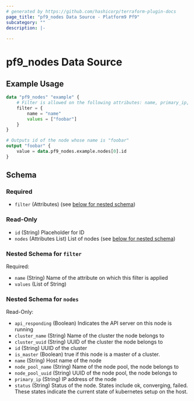 ```yaml
---
# generated by https://github.com/hashicorp/terraform-plugin-docs
page_title: "pf9_nodes Data Source - Platform9 Pf9"
subcategory: ""
description: |-
  
---
```


# pf9_nodes Data Source

  

## Example Usage

```terraform
data "pf9_nodes" "example" {
    # Filter is allowed on the following attributes: name, primary_ip, id, is_master
    filter = {
        name = "name"
        values = ["foobar"]
    }
}

# Outputs id of the node whose name is "foobar"
output "foobar" {
    value = data.pf9_nodes.example.nodes[0].id
}
```

<!-- schema generated by tfplugindocs -->
## Schema

### Required

- `filter` (Attributes) (see [below for nested schema](#nestedatt--filter))

### Read-Only

- `id` (String) Placeholder for ID
- `nodes` (Attributes List) List of nodes (see [below for nested schema](#nestedatt--nodes))

<a id="nestedatt--filter"></a>
### Nested Schema for `filter`

Required:

- `name` (String) Name of the attribute on which this filter is applied
- `values` (List of String)


<a id="nestedatt--nodes"></a>
### Nested Schema for `nodes`

Read-Only:

- `api_responding` (Boolean) Indicates the API server on this node is running
- `cluster_name` (String) Name of the cluster the node belongs to
- `cluster_uuid` (String) UUID of the cluster the node belongs to
- `id` (String) UUID of the cluster
- `is_master` (Boolean) true if this node is a master of a cluster.
- `name` (String) Host name of the node
- `node_pool_name` (String) Name of the node pool, the node belongs to
- `node_pool_uuid` (String) UUID of the node pool, the node belongs to
- `primary_ip` (String) IP address of the node
- `status` (String) Status of the node. States include ok, converging, failed. These states indicate the current state of kubernetes setup on the host.
